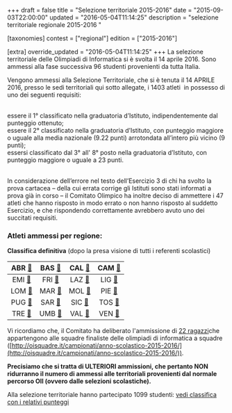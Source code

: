 +++
draft = false
title = "Selezione territoriale 2015-2016"
date = "2015-09-03T22:00:00"
updated = "2016-05-04T11:14:25"
description = "selezione territoriale regionale 2015-2016 "

[taxonomies]
contest = ["regional"]
edition = ["2015-2016"]

[extra]
override_updated = "2016-05-04T11:14:25"
+++
La selezione territoriale delle Olimpiadi di Informatica si è svolta il 14 aprile 2016. Sono ammessi alla fase successiva 96 studenti provenienti da tutta Italia.



Vengono ammessi alla Selezione Territoriale, che si è tenuta il 14 APRILE 2016, presso le sedi territoriali qui sotto allegate, i 1403 atleti  in possesso di uno dei seguenti requisiti:

<br/>essere il 1° classificato nella graduatoria d’Istituto, indipendentemente dal punteggio ottenuto;<br/>essere il 2° classificato nella graduatoria d’Istituto, con punteggio maggiore o uguale alla media nazionale (9.22 punti) arrotondata all’intero più vicino (9 punti);<br/>essersi classificato dal 3° all' 8° posto nella graduatoria d’Istituto, con punteggio maggiore o uguale a 23 punti.

<br/>In considerazione dell’errore nel testo dell’Esercizio 3 di chi ha svolto la prova cartacea – della cui errata corrige gli Istituti sono stati informati a prova già in corso – il Comitato Olimpico ha inoltre deciso di ammettere i 47 atleti che hanno risposto in modo errato o non hanno risposto al suddetto Esercizio, e che rispondendo correttamente avrebbero avuto uno dei succitati requisiti.

### Atleti ammessi per regione:

**Classifica definitiva** (dopo la presa visione di tutti i referenti scolastici)

|         ABR [🔗](/oldsite/102/ABRUZZO.pdf)         |        BAS [🔗](/oldsite/102/BASILICATA.pdf)         |   CAL [🔗](/oldsite/102/CALABRIA.pdf)    | CAM [🔗](/oldsite/102/CAMPANIA.pdf) |
| :------------------------------------------------: | :-----------------------------------------------: | :-----------------------------------: | :------------------------------: |
|    EMI [🔗](/oldsite/102/EMILIA%20ROMAGNA.pdf)     | FRI [🔗](/oldsite/102/FRIULI%20VENEZIA%20GIULIA.pdf) |     LAZ [🔗](/oldsite/102/LAZIO.pdf)     | LIG [🔗](/oldsite/102/LIGURIA.pdf)  |
|        LOM [🔗](/oldsite/102/LOMBARDIA.pdf)        |          MAR [🔗](/oldsite/102/MARCHE.pdf)           |    MOL [🔗](/oldsite/102/MOLISE.pdf)     | PIE [🔗](/oldsite/102/PIEMONTE.pdf) |
|         PUG [🔗](/oldsite/102/PUGLIA.pdf)          |         SAR [🔗](/oldsite/102/SARDEGNA.pdf)          |    SIC [🔗](/oldsite/102/SICILIA.pdf)    | TOS [🔗](/oldsite/102/TOSCANA.pdf)  |
| TRE [🔗](/oldsite/102/TRENTINO%20ALTO%20ADIGE.pdf) |          UMB [🔗](/oldsite/102/UMBRIA.pdf)           | VAL [🔗](/oldsite/102/VALLE%20AOSTA.pdf) |  VEN [🔗](/oldsite/102/VENETO.pdf)  |

Vi ricordiamo che, il Comitato ha deliberato l'ammissione di [22 ragazzi](/oldsite/102/22_ammessi_OIS.pdf)che appartengono alle squadre finaliste delle olimpiadi di informatica a squadre ([http://oisquadre.it/campionati/anno-scolastico-2015-2016/](http://oisquadre.it/campionati/anno-scolastico-2015-2016/)).

**Precisiamo che si tratta di ULTERIORI ammissioni, che pertanto NON ridurranno il numero di ammessi alle territoriali provenienti dal normale percorso OII (ovvero dalle selezioni scolastiche).**

Alla selezione territoriale hanno partecipato 1099 studenti: [vedi classifica con i relativi punteggi](/oldsite/102/Risultati_Selezione_territoriale.xlsx)
